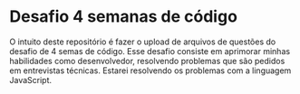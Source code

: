 # Desafio 4 semanas de código

O intuito deste repositório é fazer o upload de arquivos de questões do desafio de 4 semas de código. Esse desafio consiste em aprimorar minhas habilidades como desenvolvedor, resolvendo problemas que são pedidos em entrevistas técnicas. Estarei resolvendo os problemas com a linguagem JavaScript.